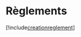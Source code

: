 # Règlements

[!include[creationreglement](reglements.creationreglement.autogen.md)]
















